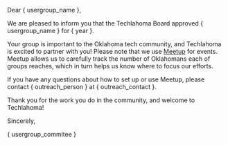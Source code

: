 Dear { usergroup_name },

We are pleased to inform you that the Techlahoma Board approved { usergroup_name } for { year }.

Your group is important to the Oklahoma tech community, and Techlahoma is excited to partner with you! Please note that we use [Meetup](link) for events. Meetup allows us to carefully track the number of Oklahomans each of groups reaches, which in turn helps us know where to focus our efforts. 

If you have any questions about how to set up or use Meetup, please contact { outreach_person } at { outreach_contact }.

Thank you for the work you do in the community, and welcome to Techlahoma!

Sincerely,

{ usergroup_commitee }